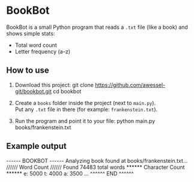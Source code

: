 # BookBot

BookBot is a small Python program that reads a `.txt` file (like a book) and shows simple stats:

- Total word count
- Letter frequency (a–z)

## How to use

1. Download this project:
   git clone https://github.com/awessel-git/bookbot.git
   cd bookbot

2. Create a `books` folder inside the project (next to `main.py`).  
   Put any `.txt` file in there (for example: `frankenstein.txt`).

3. Run the program and point it to your file:
   python main.py books/frankenstein.txt

## Example output

------ BOOKBOT ------
Analyzing book found at books/frankenstein.txt...
////// Word Count //////
Found 74483 total words
****** Character Count ******
e: 5000
t: 4000
a: 3500
...
^^^^^^ END ^^^^^^

